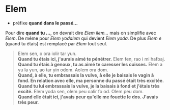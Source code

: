 # Elem
- préfixe **quand dans le passé...**

Pour dire **quand tu ...**, on devrait dire *Elem ilem...* mais on simplifie avec *Elem*. De même pour *Elem yodalem* qui devient *Elem yoda*. De plus *Elem e* (quand tu étais) est remplacé par *Elem* tout seul.

> Elem sen, o ora iolir tar yun.  
> **Quand tu étais ici, j'aurais aimé te pénétrer.**
> Elem fen, rao i mi hafbaj.  
> **Quand tu étais à genoux, tu as aimé te caresser les cuisses.**
> Elem a yu la yun, ao tar yin odom. Aolem ora dom.  
> **Quand, à elle, tu embrassais la vulve, à elle je baisais le vagin à fond. En relation avec elle, ma personne du passé était très excitée.**  
> **Quand tu lui embrassais la vulve, je la baisais à fond et j'étais très excité.**
> Elem yoda sen, olem peu oalir fo od. Olem peu dom.  
> **Quand elle était ici, j'avais peur qu'elle me fouette le dos. J'avais très peur.**